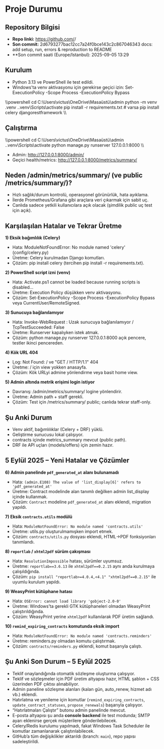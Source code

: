 ﻿# Proje Durumu

## Repository Bilgisi
- **Repo linki:** https://github.com/<org>/<repo>
- **Son commit:** 2d6793277bac12cc7a24f0bce143c2c867046343  docs: add setup, run, errors & reproduction to README
- **Son commit saati (Europe/Istanbul): 2025-09-05 13:29

## Kurulum
- Python 3.13 ve PowerShell ile test edildi.
- Windows'ta venv aktivasyonu için gerekirse geçici izin:
  Set-ExecutionPolicy -Scope Process -ExecutionPolicy Bypass

\\\powershell
cd C:\Users\victus\OneDrive\Masaüstü\admin
python -m venv .venv
.\.venv\Scripts\activate
pip install -r requirements.txt   # varsa
pip install celery djangorestframework
\\\

## Çalıştırma
\\\powershell
cd C:\Users\victus\OneDrive\Masaüstü\admin
.\.venv\Scripts\activate
python manage.py runserver 127.0.0.1:8000
\\\

- Admin: http://127.0.0.1:8000/admin/
- Geçici health/metrics: http://127.0.0.1:8000/metrics/summary/

## Neden /admin/metrics/summary/ (ve public /metrics/summary/)?
- Hızlı sağlık/durum kontrolü, operasyonel görünürlük, hata ayıklama.
- İlerde Prometheus/Grafana gibi araçlara veri çıkarmak için sabit uç.
- Canlıda sadece yetkili kullanıcılara açık olacak (şimdilik public uç test için açık).

## Karşılaşılan Hatalar ve Tekrar Üretme

**1) Eksik bağımlılık (Celery)**
- Hata: ModuleNotFoundError: No module named 'celery' (config/celery.py)
- Üretme: Celery kurulmadan Django komutları.
- Çözüm: pip install celery (tercihen pip install -r requirements.txt).

**2) PowerShell script izni (venv)**
- Hata: Activate.ps1 cannot be loaded because running scripts is disabled...
- Üretme: Execution Policy düşükken venv aktivasyonu.
- Çözüm: Set-ExecutionPolicy -Scope Process -ExecutionPolicy Bypass veya CurrentUser/RemoteSigned.

**3) Sunucuya bağlanılamıyor**
- Hata: Invoke-WebRequest : Uzak sunucuya bağlanılamıyor / TcpTestSucceeded: False
- Üretme: Runserver kapalıyken istek atmak.
- Çözüm: python manage.py runserver 127.0.0.1:8000 açık pencere, testler ikinci pencereden.

**4) Kök URL 404**
- Log: Not Found: / ve "GET / HTTP/1.1" 404
- Üretme: / için view yokken anasayfa.
- Çözüm: Kök URLyi admine yönlendirme veya basit home view.

**5) Admin altında metrik erişimi login istiyor**
- Davranış: /admin/metrics/summary/ logine yönlendirir.
- Üretme: Admin path + staff gerekli.
- Çözüm: Test için /metrics/summary/ public; canlıda tekrar staff-only.

## Şu Anki Durum
- Venv aktif, bağımlılıklar (Celery + DRF) yüklü.
- Geliştirme sunucusu lokal çalışıyor.
- contracts içinde metrics_summary mevcut (public path).
- DRF ile API uçları (models/offers) için zemin hazır.


## 5 Eylül 2025 – Yeni Hatalar ve Çözümler

**6) Admin panelinde `pdf_generated_at` alanı bulunamadı**
- Hata: `(admin.E108) The value of 'list_display[6]' refers to 'pdf_generated_at'`
- Üretme: Contract modelinde alan tanımlı değilken admin list_display içinde kullanmak.
- Çözüm: `Contract` modeline `pdf_generated_at` alanı eklendi, migration yapıldı.

**7) Eksik `contracts.utils` modülü**
- Hata: `ModuleNotFoundError: No module named 'contracts.utils'`
- Üretme: utils.py oluşturulmamışken import etmek.
- Çözüm: `contracts/utils.py` dosyası eklendi, HTML→PDF fonksiyonları tanımlandı.

**8) `reportlab` / `xhtml2pdf` sürüm çakışması**
- Hata: `ResolutionImpossible` hatası, sürümler uyumsuz.
- Üretme: `reportlab==3.6.13` ile `xhtml2pdf==0.2.15` aynı anda kurulmaya çalışıldığında.
- Çözüm: `pip install "reportlab>=4.0.4,<4.1" "xhtml2pdf==0.2.15"` ile uyumlu kurulum yapıldı.

**9) WeasyPrint kütüphane hatası**
- Hata: `OSError: cannot load library 'gobject-2.0-0'`
- Üretme: Windows’ta gerekli GTK kütüphaneleri olmadan WeasyPrint çalıştırıldığında.
- Çözüm: WeasyPrint yerine `xhtml2pdf` kullanılarak PDF üretim sağlandı.

**10) `remind_expiring_contracts` komutunda eksik import**
- Hata: `ModuleNotFoundError: No module named 'contracts.reminders'`
- Üretme: reminders.py olmadan komutu çalıştırmak.
- Çözüm: `contracts/reminders.py` eklendi, komut başarıyla çalıştı.

## Şu Anki Son Durum – 5 Eylül 2025

- Teklif onaylandığında otomatik sözleşme oluşturma çalışıyor.  
- Teklif ve sözleşmeler için PDF üretim altyapısı hazır, HTML şablon + CSS üzerinden PDF çıktısı alınabiliyor.  
- Admin paneline sözleşme alanları (kalan gün, auto_renew, hizmet adı vb.) eklendi.  
- Hatırlatma ve yenileme için komutlar (`remind_expiring_contracts`, `update_contract_statuses`, `propose_renewals`) başarıyla çalışıyor.  
- “Hatırlatmaları Çalıştır” butonu admin panelinde mevcut.  
- E-posta altyapısı şu anda **console backend** ile test modunda; SMTP ayarı eklenirse gerçek müşterilere gönderilebilecek.  
- Celery/Redis kurulumu yapılmadı, fakat Windows Task Scheduler ile komutlar zamanlanarak çalıştırılabilecek.  
- GitHub’a tüm değişiklikler aktarıldı (branch: `main`), repo yapısı sadeleştirildi.  

